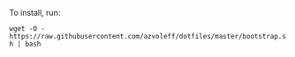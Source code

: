 To install, run:

`wget -O - https://raw.githubusercontent.com/azvoleff/dotfiles/master/bootstrap.sh | bash`
